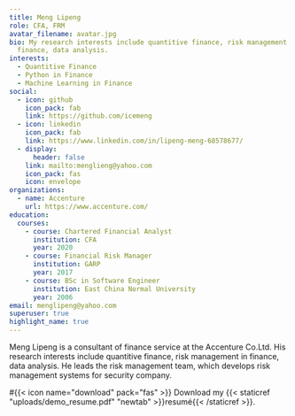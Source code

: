```yaml
---
title: Meng Lipeng
role: CFA, FRM
avatar_filename: avatar.jpg
bio: My research interests include quantitive finance, risk management in
  finance, data analysis.
interests:
  - Quantitive Finance
  - Python in Finance
  - Machine Learning in Finance
social:
  - icon: github
    icon_pack: fab
    link: https://github.com/icemeng
  - icon: linkedin
    icon_pack: fab
    link: https://www.linkedin.com/in/lipeng-meng-68578677/
  - display:
      header: false
    link: mailto:menglieng@yahoo.com
    icon_pack: fas
    icon: envelope
organizations:
  - name: Accenture
    url: https://www.accenture.com/
education:
  courses:
    - course: Chartered Financial Analyst
      institution: CFA
      year: 2020
    - course: Financial Risk Manager
      institution: GARP
      year: 2017
    - course: BSc in Software Engineer
      institution: East China Normal University
      year: 2006
email: menglipeng@yahoo.com
superuser: true
highlight_name: true
---
```

Meng Lipeng is a consultant of finance service at the Accenture Co.Ltd. His research interests include quantitive finance, risk management in finance, data analysis. He leads the risk management team, which develops risk management systems for security company.

#{{< icon name="download" pack="fas" >}} Download my {{< staticref "uploads/demo_resume.pdf" "newtab" >}}resumé{{< /staticref >}}.
